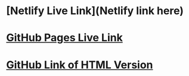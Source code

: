 # [Netlify Live Link](Netlify link here)
# [GitHub Pages Live Link](https://kcap923.github.io/react-fashion-blog/)
# [GitHub Link of HTML Version](https://github.com/KCap923/react-fashion-blog)